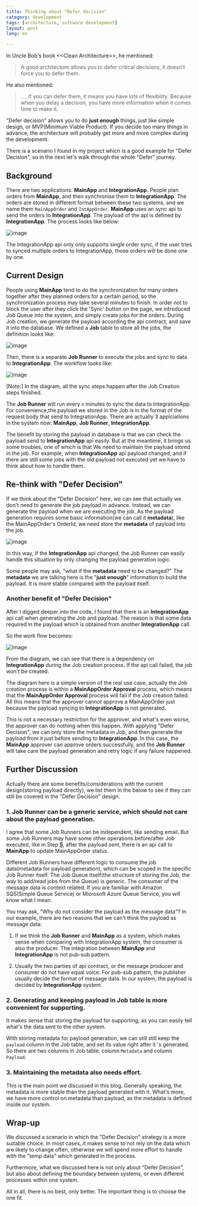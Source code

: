 ```yaml
---
title: Thinking about "Defer decision"  
category: development  
tags: [architecture, software development]  
layout: post  
lang: en

---
```


In Uncle Bob's book &lt;&lt;Clean Architecture&gt;&gt;, he mentioned:

> A good architecture allows you to defer critical decisions, it doesn’t force you to defer them.

He also mentioned:

>..., if you can defer them, it means you have lots of flexibility. Because when you delay a decision, you have more information when it comes time to make it.

"Defer decision" allows you to do **just enough** things, just like simple design, or MVP(Minimum Viable Product). If you decide too many things in advance, the architecture will probably get more and more complex during the development.  

There is a scenario I found in my project which is a good example for "Defer Decision", so in the next let's walk through the whole "Defer" journey.

## Background

There are two applications: **MainApp** and **IntegrationApp**. People plan orders from **MainApp**, and then synchronise them to **IntegrationApp**. The orders are stored in different format between these two systems, and we name them `MainAppOrder` and `IntAppOrder`. **MainApp** uses an sync api to send the orders to **IntegrationApp**. The payload of the api is defined by **IntegrationApp**. The process looks like below:

![image](/assets/images/jobqueue0.png)

The IntegrationApp api only only supports single order sync, if the user tries to synced multiple orders to IntegrationApp, those orders will be done one by one.

## Current Design

 People using **MainApp** tend to do the synchronization for many orders together after they planned orders for a certain period, so the synchronization process may take several minutes to finish. In order not to block the user after they click the 'Sync' button on the page, we introduced Job Queue into the system, and simply create jobs for the orders. During Job creation, we generate the payload according the api contract, and save it into the database. We defined a **Job** table to store all the jobs, the definition looks like:

 ![image](/assets/images/job-table.png)

Then, there is a separate **Job Runner** to execute the jobs and sync to data to **IntegrationApp**. The workflow looks like:

![image](/assets/images/jobqueue.png) 

[Note:] In the diagram, all the sync steps happen after the Job Creation steps finished.

The **Job Runner** will run every `n` minutes to sync the data to IntegrationApp. For convenience,the payload we stored in the Job is in the format of the request body that send to IntegrationApp. There are actually 3 applciations in the system now: **MainApp**, **Job Runner**, **IntegrationApp**.

The benefit by storing the payload in database is that we can check the payload send to **IntegrationApp** api easily. But at the meantime, it brings us some troubles, one of which is that We need to maintain the payload stored in the job. For example, when **IntegrationApp** api payload changed, and if there are still some jobs with the old payload not executed yet we have to think about how to handle them.

## Re-think with "Defer Decision" 

If we think about the "Defer Decision" here, we can see that actually we don't need to generate the job payload in advance. Instead, we can generate the payload when we are executing the job. As the payload generation requires some basic information(we can call it **metadata**), like the MainAppOrder's OrderId, we need store the **metadata** of payload into the job. 

![image](/assets/images/jobqueue2.png)

In this way, if the **IntegrationApp** api changed, the Job Runner can easily handle this situation by only changing the payload generation logic.

Some people may ask, "what if the **metadata** need to be changed?" The **metadata** we are talking here is the "**just enough**" information to build the payload. It is more stable compared with the payload itself.


### Another benefit of "Defer Decision"

After I digged deeper into the code, I found that there is an **IntegrationApp** api call when generating the Job and payload. The reason is that some data required in the payload which is obtained from another **IntegrationApp** call.

So the work flow becomes:

![image](/assets/images/jobqueue3.png)

From the diagram, we can see that there is a dependency on **IntegrationApp** during the Job creation process. If the api call failed, the job won't be created.   

The diagram here is a simple version of the real use case, actually the Job creation process is within a **MainAppOrder Approval** process, which means that the **MainAppOrder Approval** process will fail if the Job creation failed. All this means that the approver cannot approve a MainAppOrder just because the payload syncing to **IntegrationApp** is not generated.  

This is not a necessary restriction for the approver, and what's even worse, the approver can do nothing when this happen. With applying "Defer Decision", we can only store the metadata in Job, and then generate the payload from it just before sending to **IntegrationApp**. In this case, the **MainApp** approver can approve orders successfully, and the **Job Runner** will take care the payload generation and retry logic if any failure happened.
 

## Further Discussion

Actually there are some benefits/considerations with the current design(storing payload directly), we list them in the below to see if they can still be covered in the "Defer Decision" design.  

### 1. Job Runner can be a generic service, which should not care about the payload generation.

I agree that some Job Runners can be independent, like sending email. But some Job Runners may have some other operations before/after Job executed, like in Step <span style="text-decoration-line: underline;">**5**</span>, after the payload sent, there is an api call to **MainApp** to update MainAppOrder status.

Different Job Runners have different logic to consume the job data(metadata for payload generation), which can be scoped in the specific Job Runner itself. The Job Queue itself(the structure of storing the Job, the way to add/read jobs from the Queue) is generic. The consumer of the message data is context related. If you are familiar with Amazon SQS(Simple Queue Service) or Microsoft Azure Queue Service, you will know what I mean. 

You may ask, "Why do not consider the payload as the message data"? In our example, there are two reasons that we can't think the payload as message data:

1. If we think the **Job Runner** and **MainApp** as a system, which makes sense when comparing with IntegrationApp system, the consumer is also the producer. The integration between **MainApp** and **IntegrationApp** is not pub-sub pattern.

2. Usually the two parties of api contract, or the message producer and consumer do not have equal voice. For pub-sub pattern, the publisher usually decide the format of message data. In our system, the payload is decided by **IntegrationApp** system.


### 2. Generating and keeping payload in Job table is more convenient for supporting. 

It makes sense that storing the payload for supporting, as you can easily tell what's the data sent to the other system.

With storing metadata for payload generation, we can still still keep the `payload` column in the Job table, and set its value right after it 's generated. So there are two columns in Job table: column `Metadata` and column `Payload`.

### 3. Maintaining the metadata also needs effort.

This is the main point we discussed in this blog. Generally speaking, the metadata is more stable than the payload generated with it. What's more, we have more control on metadata than payload, as the metadata is defined inside our system.


## Wrap-up

We discussed a scenario in which the "Defer Decision" strategy is a more suitable choice. In most cases, it makes sense to not rely on the data which are likely to change often, otherwise we will spend more effort to handle with the "temp data" which generated in the process.

Furthermore, what we discussed here is not only about "Defer Decision", but also about defining the boundary between systems, or even different processes within one system.

All in all, there is no best, only better. The important thing is to choose the one fit.

